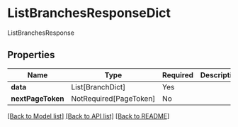# ListBranchesResponseDict

ListBranchesResponse

## Properties
| Name | Type | Required | Description |
| ------------ | ------------- | ------------- | ------------- |
**data** | List[BranchDict] | Yes |  |
**nextPageToken** | NotRequired[PageToken] | No |  |


[[Back to Model list]](../../../../README.md#models-v2-link) [[Back to API list]](../../../../README.md#apis-v2-link) [[Back to README]](../../../../README.md)
